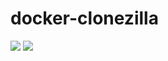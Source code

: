 # docker-clonezilla
[![](https://images.microbadger.com/badges/version/leejoneshane/drbl-server.svg)](http://microbadger.com/images/leejoneshane/drbl-server "Get your own version badge on microbadger.com")
[![](https://images.microbadger.com/badges/image/leejoneshane/drbl-server.svg)](http://microbadger.com/images/leejoneshane/drbl-server "Get your own image badge on microbadger.com")
